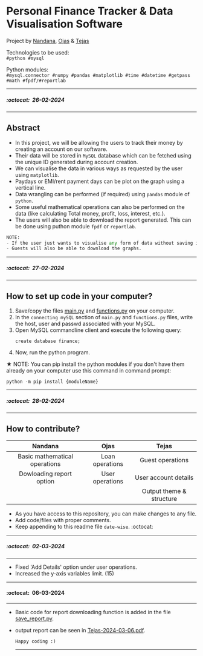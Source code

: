 # Personal Finance Tracker & Data Visualisation Software
Project by [Nandana](https://github.com/nandanaap/), [Ojas](https://github.com/ojas-git/) & [Tejas](https://github.com/multiverseweb/)

Technologies to be used:<br/>`#python #mysql`

Python modules:<br/>`#mysql.connector #numpy #pandas #matplotlib #time #datetime #getpass #math #fpdf/#reportlab`

---
##### :octocat:&nbsp;&nbsp;26-02-2024
---

## Abstract
- In this project, we will be allowing the users to track their money by creating an account on our software.
- Their data will be stored in `MySQL` database which can be fetched using the unique ID generated during account creation.
- We can visualise the data in various ways as requested by the user using `matplotlib`.
- Paydays or EMI/rent payment days can be plot on the graph using a vertical line.
- Data wrangling can be performed (if required) using `pandas` module of `python`.
- Some useful mathematical operations can also be performed on the data (like calculating Total money, profit, loss, interest, etc.).
- The users will also be able to download the report generated. This can be done using puthon module `fpdf` or `reportlab`.
```python
NOTE:
- If the user just wants to visualise any form of data without saving it, he/she can continue as guest.
- Guests will also be able to download the graphs.
```

---
##### :octocat:&nbsp;&nbsp;27-02-2024
---
## How to set up code in your computer?
1. Save/copy the files [main.py](https://github.com/multiverseweb/finance_tracker/blob/main/main.py) and [functions.py](https://github.com/multiverseweb/finance_tracker/blob/main/functions.py) on your computer.
2. In the `connecting mySQL` section of `main.py` and `functions.py` files, write the host, user and passwd associated with your MySQL.
3. Open MySQL commandline client and execute the following query:
   ```mysql
   create database finance;
   ```
4. Now, run the python program.


★ NOTE:
You can pip install the python modules if you don't have them already on your computer use this command in command prompt:

```
python -m pip install {moduleName}
```

---
##### :octocat:&nbsp;&nbsp;28-02-2024
---
## How to contribute?

| Nandana | Ojas | Tejas |
|:----------:|:---:|:---:|
| Basic mathematical operations | Loan operations | Guest operations|
| Dowloading report option | User operations | User account details |
| | | Output theme & structure |

- As you have access to this repository, you can make changes to any file.
- Add code/files with proper comments.
- Keep appending to this readme file `date-wise`. :octocat:

---
##### :octocat:&nbsp;&nbsp;02-03-2024
---
- Fixed 'Add Details' option under user operations.
- Increased the y-axis variables limit. (15)

---
#### :octocat:&nbsp;&nbsp;06-03-2024
---
- Basic code for report downloading function is added in the file [save_report.py](save_report.py).
- output report can be seen in [Tejas-2024-03-06.pdf](Tejas-2024-03-06.pdf).
  
  `Happy coding :)`
  
  ---
